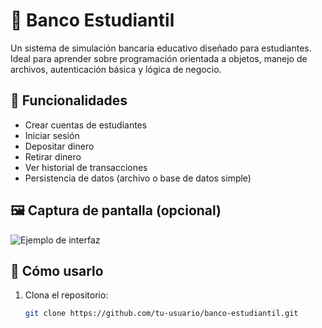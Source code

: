 # 🏦 Banco Estudiantil

Un sistema de simulación bancaria educativo diseñado para estudiantes. Ideal para aprender sobre programación orientada a objetos, manejo de archivos, autenticación básica y lógica de negocio.

## 🎯 Funcionalidades
- Crear cuentas de estudiantes
- Iniciar sesión
- Depositar dinero
- Retirar dinero
- Ver historial de transacciones
- Persistencia de datos (archivo o base de datos simple)

## 🖼️ Captura de pantalla (opcional)
![Ejemplo de interfaz](https://i.imgur.com/abc123.png)  <!-- Si tienes, agrega una -->

## 🚀 Cómo usarlo
1. Clona el repositorio:
   ```bash
   git clone https://github.com/tu-usuario/banco-estudiantil.git
